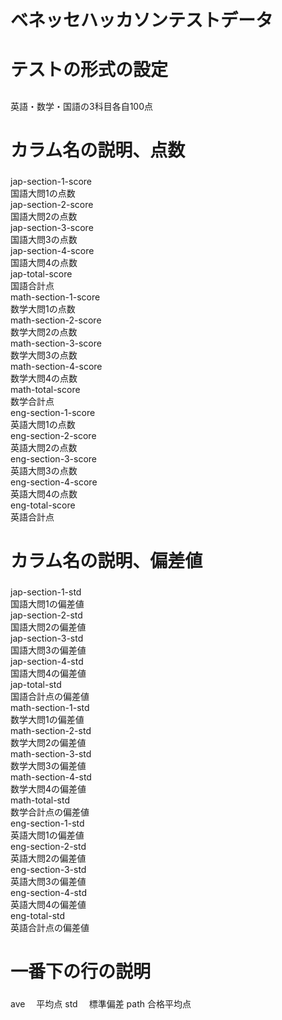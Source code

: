 # ベネッセハッカソンテストデータ<h1>

# テストの形式の設定<h2>

英語・数学・国語の3科目各自100点

# カラム名の説明、点数<h3>
jap-section-1-score  <br>国語大問1の点数<br>
jap-section-2-score  <br>国語大問2の点数<br>
jap-section-3-score  <br>国語大問3の点数<br>
jap-section-4-score  <br>国語大問4の点数<br>
jap-total-score      <br>国語合計点<br>
math-section-1-score <br>数学大問1の点数<br>
math-section-2-score <br>数学大問2の点数<br>
math-section-3-score <br>数学大問3の点数<br>
math-section-4-score <br>数学大問4の点数<br>
math-total-score     <br>数学合計点<br>
eng-section-1-score  <br>英語大問1の点数<br>
eng-section-2-score  <br>英語大問2の点数<br>
eng-section-3-score  <br>英語大問3の点数<br>
eng-section-4-score  <br>英語大問4の点数<br>
eng-total-score      <br>英語合計点<br>

# カラム名の説明、偏差値<h3>
jap-section-1-std    <br>国語大問1の偏差値<br>
jap-section-2-std    <br>国語大問2の偏差値<br>
jap-section-3-std    <br>国語大問3の偏差値<br>
jap-section-4-std    <br>国語大問4の偏差値<br>
jap-total-std        <br>国語合計点の偏差値<br>
math-section-1-std   <br>数学大問1の偏差値<br>
math-section-2-std   <br>数学大問2の偏差値<br>
math-section-3-std   <br>数学大問3の偏差値<br>
math-section-4-std   <br>数学大問4の偏差値<br>
math-total-std       <br>数学合計点の偏差値<br>
eng-section-1-std    <br>英語大問1の偏差値<br>
eng-section-2-std    <br>英語大問2の偏差値<br>
eng-section-3-std    <br>英語大問3の偏差値<br>
eng-section-4-std    <br>英語大問4の偏差値<br>
eng-total-std        <br>英語合計点の偏差値<br>

# 一番下の行の説明<h3>
ave 　平均点
std 　標準偏差
path  合格平均点




